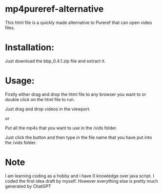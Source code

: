 # mp4pureref-alternative
This html file is a quickly made alternative to Pureref that can open video files.

# Installation:

  Just download the bbp_0.4.1.zip file and extract it.

# Usage:
  Firstly either drag and drop the html file to any browser you want to or double click on the html file to run.

  Just drag and drop videos in the viewport.

  or

  Put all the mp4s that you want to use in the /vids folder.
 
  Just click the button and then type in the file name that you have put into the /vids folder.

# Note

  I am learning coding as a hobby and i have 0 knowledge over java script. I coded the first idea draft by myself. However everything else is pretty much generated by ChatGPT

